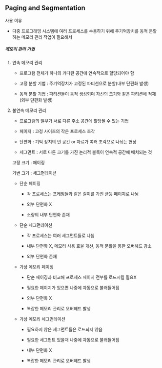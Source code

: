 ## Paging and Segmentation



사용 이유

- 다중 프로그래밍 시스템에 여러 프로세스를 수용하기 위해 주기억장치를 동적 분할하는 메모리 관리 작업이 필요해서



##### 메모리 관리 기법

1. 연속 메모리 관리
   
   - 프로그램 전체가 하나의 커다란 공간에 연속적으로 할당되어야 함
   
   - 고정 분할 기법 : 주기억장치가 고정된 파티션으로 분할(내부 단편화 발생)
   
   - 동적 분할 기법 : 파티션들이 동적 생성되며 자신의 크기와 같은 파티션에 적재(외부 단편화 발생)



2. 불연속 메모리 관리
   
   - 프로그램의 일부가 서로 다른 주소 공간에 할당될 수 있는 기법
   
   - 페이지 : 고정 사이즈의 작은 프로세스 조각
   
   - 단편화 : 기억 장치의 빈 공간 or 자료가 여러 조각으로 나뉘는 현상
   
   - 세그먼트 : 서로 다른 크기를 가진 논리적 블록이 연속적 공간에 배치되는 것
   
   고정 크기 : 페이징
   
   가변 크기 : 세그먼테이션
   
   
   
   - 단순 페이징
     
     - 각 프로세스는 프레임들과 같은 길이를 가진 균등 페이지로 나뉨
     
     - 외부 단편화 X
     
     - 소량의 내부 단편화 존재
   
   - 단순 세그먼테이션
     
     - 각 프로세스는 여러 세그먼트들로 나뉨
     
     - 내부 단편화 X, 메모리 사용 효율 개선, 동적 분할을 통한 오버헤드 감소
     
     - 외부 단편화 존재
   
   - 가상 메모리 페이징
     
     - 단순 페이징과 비교해 프로세스 페이지 전부를 로드시킬 필요X
     
     - 필요한 페이지가 있으면 나중에 자동으로 불러들어짐
     
     - 외부 단편화 X
     
     - 복잡한 메모리 관리로 오버헤드 발생
   
   - 가상 메모리 세그먼테이션
     
     - 필요하지 않은 세그먼트들은 로드되지 않음
     
     - 필요한 세그먼트 있을때 나중에 자동으로 불러들어짐
     
     - 내부 단편화 X
     
     - 복잡한 메모리 관리로 오버헤드 발생


